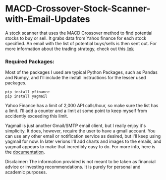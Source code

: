 # MACD-Crossover-Stock-Scanner-with-Email-Updates
A stock scanner that uses the MACD Crossover method to find potential stocks to buy or sell. It grabs data from Yahoo finance for each stock specified. An email with the list of potential buys/sells is then sent out. For more information about the trading strategy, check out this [link](https://www.dailyfx.com/education/moving-average-convergence-divergence/macd-crossover.html)

### Required Packages:
Most of the packages I used are typical Python Packages, such as Pandas and Numpy, and I'll include the install instructions for the lesser used packages.

```
pip install yfinance
pip install yagmail

```
Yahoo Finance has a limit of 2,000 API calls/hour, so make sure the list has a limit. I'll add a counter and a limit at some point to keep myself from accidently exceeding this limit. 

Yagmail is just another Gmail/SMTP email client, but I really enjoy it's simplicity. It does, however, require the user to have a gmail account. You can use any other email or notification service as desired, but I'll keep using yagmail for now. In later verions I'll add charts and images to the emails, and yagmail appears to make that incredibly easy to do. For more info, here is the [documentation](https://github.com/kootenpv/yagmail#install).

Disclaimer: The information provided is not meant to be taken as financial advice or investing recommendations. It is purely for personal and academic purposes.
